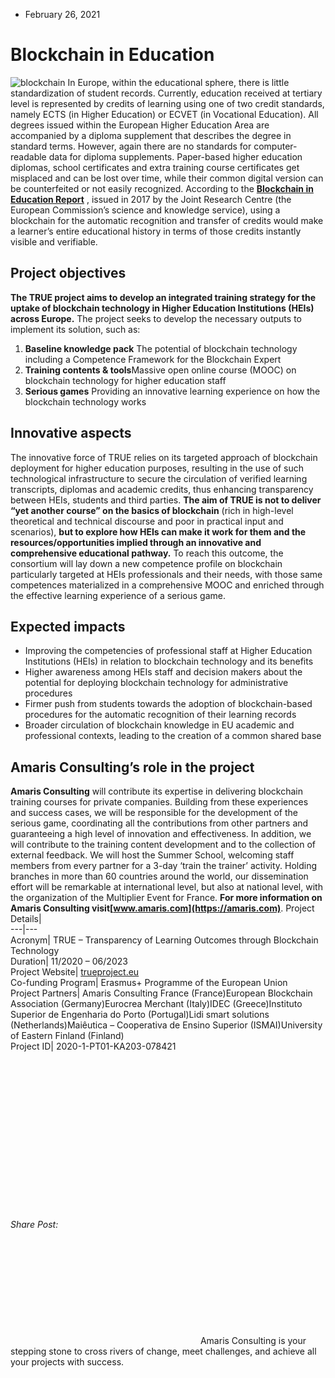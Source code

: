 * February 26, 2021


# Blockchain in Education
![blockchain](https://amaris.com/wp-content/uploads/2021/02/article-photo-41-1024x683.png)
In Europe, within the educational sphere, there is little standardization of student records. Currently, education received at tertiary level is represented by credits of learning using one of two credit standards, namely ECTS (in Higher Education) or ECVET (in Vocational Education).
All degrees issued within the European Higher Education Area are accompanied by a diploma supplement that describes the degree in standard terms. However, again there are no standards for computer-readable data for diploma supplements. Paper-based higher education diplomas, school certificates and extra training course certificates get misplaced and can be lost over time, while their common digital version can be counterfeited or not easily recognized.
According to the **[Blockchain in Education Report](https://ec.europa.eu/jrc/en/publication/eur-scientific-and-technical-research-reports/blockchain-education)** , issued in 2017 by the Joint Research Centre (the European Commission’s science and knowledge service), using a blockchain for the automatic recognition and transfer of credits would make a learner’s entire educational history in terms of those credits instantly visible and verifiable.
## Project objectives
**The TRUE project aims to develop an integrated training strategy for the uptake of blockchain technology in Higher Education Institutions (HEIs) across Europe.**
The project seeks to develop the necessary outputs to implement its solution, such as:
  1. **Baseline knowledge pack** The potential of blockchain technology including a Competence Framework for the Blockchain Expert
  2. **Training contents & tools**Massive open online course (MOOC) on blockchain technology for higher education staff
  3. **Serious games** Providing an innovative learning experience on how the blockchain technology works


## Innovative aspects
The innovative force of TRUE relies on its targeted approach of blockchain deployment for higher education purposes, resulting in the use of such technological infrastructure to secure the circulation of verified learning transcripts, diplomas and academic credits, thus enhancing transparency between HEIs, students and third parties. 
**The aim of TRUE is not to deliver “yet another course” on the basics of blockchain** (rich in high-level theoretical and technical discourse and poor in practical input and scenarios), **but to explore how HEIs can make it work for them and the resources/opportunities implied through an innovative and comprehensive educational pathway.**
To reach this outcome, the consortium will lay down a new competence profile on blockchain particularly targeted at HEIs professionals and their needs, with those same competences materialized in a comprehensive MOOC and enriched through the effective learning experience of a serious game.
## Expected impacts
  * Improving the competencies of professional staff at Higher Education Institutions (HEIs) in relation to blockchain technology and its benefits
  * Higher awareness among HEIs staff and decision makers about the potential for deploying blockchain technology for administrative procedures
  * Firmer push from students towards the adoption of blockchain-based procedures for the automatic recognition of their learning records
  * Broader circulation of blockchain knowledge in EU academic and professional contexts, leading to the creation of a common shared base


## Amaris Consulting’s role in the project
**Amaris Consulting** will contribute its expertise in delivering blockchain training courses for private companies. Building from these experiences and success cases, we will be responsible for the development of the serious game, coordinating all the contributions from other partners and guaranteeing a high level of innovation and effectiveness. 
In addition, we will contribute to the training content development and to the collection of external feedback. We will host the Summer School, welcoming staff members from every partner for a 3-day ‘train the trainer’ activity. 
Holding branches in more than 60 countries around the world, our dissemination effort will be remarkable at international level, but also at national level, with the organization of the Multiplier Event for France.
**For more information on Amaris Consulting visit[www.amaris.com](https://amaris.com)**.
Project Details|   
---|---  
Acronym| TRUE – Transparency of Learning Outcomes through Blockchain Technology  
Duration| 11/2020 – 06/2023  
Project Website| [trueproject.eu](http://trueproject.eu)  
Co-funding Program| Erasmus+ Programme of the European Union  
Project Partners| Amaris Consulting France (France)European Blockchain Association (Germany)Eurocrea Merchant (Italy)IDEC (Greece)Instituto Superior de Engenharia do Porto (Portugal)Lidi smart solutions (Netherlands)Maiêutica – Cooperativa de Ensino Superior (ISMAI)University of Eastern Finland (Finland)  
Project ID| 2020-1-PT01-KA203-078421  
![image](data:image/svg+xml,%3Csvg%20xmlns='http://www.w3.org/2000/svg'%20viewBox='0%200%20290%2063'%3E%3C/svg%3E)
![image 1](data:image/svg+xml,%3Csvg%20xmlns='http://www.w3.org/2000/svg'%20viewBox='0%200%20163%2045'%3E%3C/svg%3E)
###### Share Post:
![Amaris Logo](data:image/svg+xml,%3Csvg%20xmlns='http://www.w3.org/2000/svg'%20viewBox='0%200%200%200'%3E%3C/svg%3E)
Amaris Consulting is your stepping stone to cross rivers of change, meet challenges, and achieve all your projects with success.
